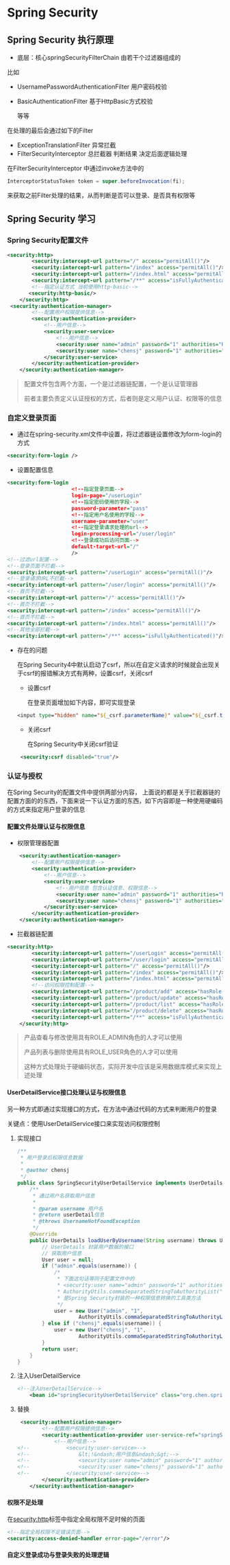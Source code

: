 # Spring Security 

## Spring Security 执行原理

* 底层：核心springSecurityFilterChain
  由若干个过滤器组成的
  

比如

* UsernamePasswordAuthenticationFilter 用户密码校验

* BasicAuthenticationFilter 基于HttpBasic方式校验

  等等

在处理的最后会通过如下的Filter

* ExceptionTranslationFilter 异常拦截
*  FilterSecurityInterceptor 总拦截器 判断结果  决定后面逻辑处理

在FilterSecurityInterceptor 中通过invoke方法中的

```java
InterceptorStatusToken token = super.beforeInvocation(fi);
```

来获取之前Filter处理的结果，从而判断是否可以登录、是否具有权限等

## Spring Security 学习

### Spring Security配置文件

```xml
<security:http>
        <security:intercept-url pattern="/" access="permitAll()"/>
        <security:intercept-url pattern="/index" access="permitAll()"/>
        <security:intercept-url pattern="/index.html" access="permitAll()"/>
        <security:intercept-url pattern="/**" access="isFullyAuthenticated()"/>
        <!--指定认证方式 当前使用http-basic-->
       <security:http-basic/>
    </security:http>
 <security:authentication-manager>
        <!--配置用户权限提供信息-->
        <security:authentication-provider>
            <!--用户信息-->
            <security:user-service>
                <!--用户信息-->
                <security:user name="admin" password="1" authorities="ROLE_ADMIN"/>
                <security:user name="chensj" password="1" authorities="ROLE_USER"/>
            </security:user-service>
        </security:authentication-provider>
    </security:authentication-manager>
```

> 配置文件包含两个方面，一个是过滤器链配置，一个是认证管理器
>
> 前者主要负责定义认证授权的方式，后者则是定义用户认证、权限等的信息

### 自定义登录页面

* 通过在spring-security.xml文件中设置，将过滤器链设置修改为form-login的方式

```xml
<security:form-login />
```

* 设置配置信息

```xml
<security:form-login  
                     <!--指定登录页面-->
                     login-page="/userLogin" 
                     <!--指定密码使用的字段-->
                     password-parameter="pass"
 					 <!--指定用户名使用的字段-->
                     username-parameter="user"
                     <!--指定登录请求处理的url-->
                     login-processing-url="/user/login"
                     <!--登录成功后访问页面-->
                     default-target-url="/"
                     />
<!--过滤url配置-->
<!--登录页面不拦截-->
<security:intercept-url pattern="/userLogin" access="permitAll()"/>
<!--登录请求URL不拦截-->
<security:intercept-url pattern="/user/login" access="permitAll()"/>
<!--首页不拦截-->
<security:intercept-url pattern="/" access="permitAll()"/>
<!--首页不拦截-->
<security:intercept-url pattern="/index" access="permitAll()"/>
<!--首页不拦截-->
<security:intercept-url pattern="/index.html" access="permitAll()"/>
<!--其他全部拦截-->
<security:intercept-url pattern="/**" access="isFullyAuthenticated()"/>
```

* 存在的问题

  在Spring Security4中默认启动了csrf，所以在自定义请求的时候就会出现关于csrf的报错解决方式有两种，设置csrf，关闭csrf

  * 设置csrf
  
    在登录页面增加如下内容，即可实现登录
  
  ```jsp
  <input type="hidden" name="${_csrf.parameterName}" value="${_csrf.token}"/>
  ```
  
  * 关闭csrf
  
    在Spring Security中关闭csrf验证
  
  ```xml
   <security:csrf disabled="true"/>
  ```

### 认证与授权

在Spring Security的配置文件中提供两部分内容， 上面说的都是关于拦截器链的配置方面的的东西，下面来说一下认证方面的东西，如下内容即是一种使用硬编码的方式来指定用户登录的信息

#### 配置文件处理认证与权限信息

* 权限管理器配置

```xml
	<security:authentication-manager>
        <!--配置用户权限提供信息-->
        <security:authentication-provider>
            <!--用户信息-->
            <security:user-service>
                <!--用户信息 包含认证信息、权限信息-->
                <security:user name="admin" password="1" authorities="ROLE_ADMIN"/>
                <security:user name="chensj" password="1" authorities="ROLE_USER"/>
            </security:user-service>
        </security:authentication-provider>
    </security:authentication-manager>
```

* 拦截器链配置

```xml
<security:http>
        <security:intercept-url pattern="/userLogin" access="permitAll()"/>
        <security:intercept-url pattern="/user/login" access="permitAll()"/>
        <security:intercept-url pattern="/" access="permitAll()"/>
        <security:intercept-url pattern="/index" access="permitAll()"/>
        <security:intercept-url pattern="/index.html" access="permitAll()"/>
        <!--访问权限控制配置-->
        <security:intercept-url pattern="/product/add" access="hasRole('ROLE_ADMIN')"/>
        <security:intercept-url pattern="/product/update" access="hasRole('ROLE_ADMIN')"/>
        <security:intercept-url pattern="/product/list" access="hasRole('ROLE_USER')"/>
        <security:intercept-url pattern="/product/delete" access="hasRole('ROLE_USER')"/>
        <security:intercept-url pattern="/**" access="isFullyAuthenticated()"/>
    </security:http>
```

> 产品查看与修改使用具有ROLE_ADMIN角色的人才可以使用
>
> 产品列表与删除使用具有ROLE_USER角色的人才可以使用
>
> 这种方式处理处于硬编码状态，实际开发中应该是采用数据库模式来实现上述处理

#### UserDetailService接口处理认证与权限信息

另一种方式即通过实现接口的方式，在方法中通过代码的方式来判断用户的登录

关键点：使用UserDetailService接口来实现访问权限控制

1. 实现接口

   ```java
   /**
    * 用户登录后权限信息数据
    *
    * @author chensj
    */
   public class SpringSecurityUserDetailService implements UserDetailsService {
       /**
        * 通过用户名获取用户信息
        *
        * @param username 用户名
        * @return userDetail信息
        * @throws UsernameNotFoundException
        */
       @Override
       public UserDetails loadUserByUsername(String username) throws UsernameNotFoundException {
           // UserDetails 封装用户数据的接口
           // 获取用户信息
           User user = null;
           if ("admin".equals(username)) {
               /*
                * 下面这句话等同于配置文件中的
                * <security:user name="admin" password="1" authorities="ROLE_ADMIN"/>
                * AuthorityUtils.commaSeparatedStringToAuthorityList("ROLE_ADMIN")
                * 是Spring Security封装的一种权限信息转换的工具类方法
                */
               user = new User("admin", "1",
                       AuthorityUtils.commaSeparatedStringToAuthorityList("ROLE_ADMIN"));
           } else if ("chensj".equals(username)) {
               user = new User("chensj", "1",
                       AuthorityUtils.commaSeparatedStringToAuthorityList("ROLE_USER"));
           }
           return user;
       }
   }
   ```

2. 注入UserDetailService

   ```xml
   <!--注入UserDetailService-->
       <bean id="springSecurityUserDetailService" class="org.chen.spring.security4.service.SpringSecurityUserDetailService"/>
   ```

3. 替换

   ```xml
    <security:authentication-manager>
           <!--配置用户权限提供信息-->
           <security:authentication-provider user-service-ref="springSecurityUserDetailService">
               <!--用户信息-->
   <!--            <security:user-service>-->
   <!--                &lt;!&ndash;用户信息&ndash;&gt;-->
   <!--                <security:user name="admin" password="1" authorities="ROLE_ADMIN"/>-->
   <!--                <security:user name="chensj" password="1" authorities="ROLE_USER"/>-->
   <!--            </security:user-service>-->
           </security:authentication-provider>
       </security:authentication-manager>
   ```

   

#### 权限不足处理

在<security:http>标签中指定全局权限不足时候的页面

```xml
<!--指定全局权限不足错误页面-->
<security:access-denied-handler error-page="/error"/>
```

#### 自定义登录成功与登录失败的处理逻辑

